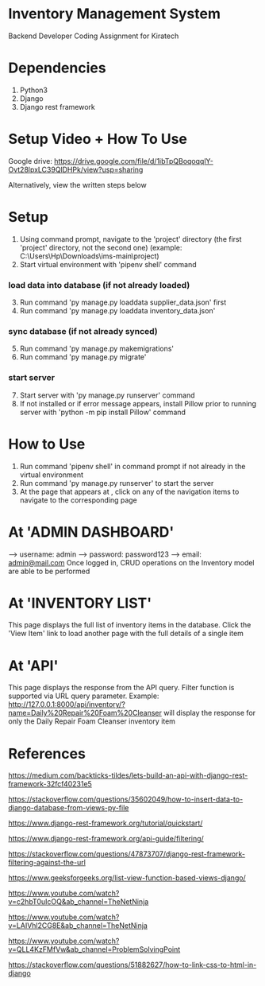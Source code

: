 # Inventory Management System
Backend Developer Coding Assignment for Kiratech

# Dependencies
1. Python3
2. Django
3. Django rest framework

# Setup Video + How To Use
Google drive: https://drive.google.com/file/d/1ibTpQBoqoqqlY-Ovt28lpxLC39QlDHPk/view?usp=sharing


Alternatively, view the written steps below
# Setup
1. Using command prompt, navigate to the 'project' directory (the first 'project' directory, not the second one) (example: C:\Users\Hp\Downloads\ims-main\project\)
2. Start virtual environment with 'pipenv shell' command
### load data into database (if not already loaded)
3. Run command 'py manage.py loaddata supplier_data.json' first
4. Run command 'py manage.py loaddata inventory_data.json' 
### sync database (if not already synced)
5. Run command 'py manage.py makemigrations' 
6. Run command 'py manage.py migrate' 
### start server
7. Start server with 'py manage.py runserver' command
8. If not installed or if error message appears, install Pillow prior to running server with 'python -m pip install Pillow' command


# How to Use 
1. Run command 'pipenv shell' in command prompt if not already in the virtual environment
2. Run command 'py manage.py runserver' to start the server
3. At the page that appears at , click on any of the navigation items to navigate to the corresponding page
# At 'ADMIN DASHBOARD'
--> username: admin
--> password: password123
--> email: admin@mail.com
Once logged in, CRUD operations on the Inventory model are able to be performed

# At 'INVENTORY LIST'
This page displays the full list of inventory items in the database. Click the 'View Item' link to load another page with the full details of a single item

# At 'API'
This page displays the response from the API query. Filter function is supported via URL query parameter. Example: http://127.0.0.1:8000/api/inventory/?name=Daily%20Repair%20Foam%20Cleanser will display the response for only the Daily Repair Foam Cleanser inventory item



# References
https://medium.com/backticks-tildes/lets-build-an-api-with-django-rest-framework-32fcf40231e5

https://stackoverflow.com/questions/35602049/how-to-insert-data-to-django-database-from-views-py-file

https://www.django-rest-framework.org/tutorial/quickstart/

https://www.django-rest-framework.org/api-guide/filtering/

https://stackoverflow.com/questions/47873707/django-rest-framework-filtering-against-the-url

https://www.geeksforgeeks.org/list-view-function-based-views-django/
	
https://www.youtube.com/watch?v=c2hbT0uIcOQ&ab_channel=TheNetNinja

https://www.youtube.com/watch?v=LAIVhl2CG8E&ab_channel=TheNetNinja

https://www.youtube.com/watch?v=QLL4KzFMfVw&ab_channel=ProblemSolvingPoint

https://stackoverflow.com/questions/51882627/how-to-link-css-to-html-in-django
